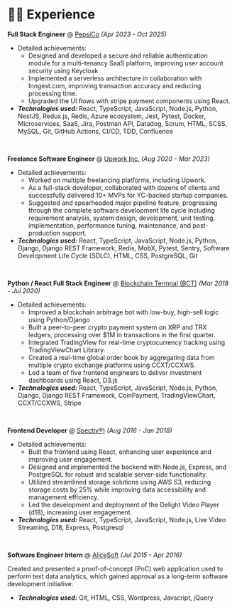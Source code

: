 # 👨‍💻 Experience

**Full Stack Engineer** @ [PepsiCo](https://pepsico.com/) _(Apr 2023 - Oct 2025)_

- Detailed achievements:
  - Designed and developed a secure and reliable authentication module for a multi-tenancy SaaS platform, improving user account security using Keycloak
  - Implemented a serverless architecture in collaboration with Inngest.com, improving transaction accuracy and reducing processing time.
  - Upgraded the UI flows with stripe payment components using React.
- _**Technologies used:**_ React, TypeScript, JavaScript, Node.js, Python, NestJS, Redux.js, Redis, Azure ecosystem, Jest, Pytest, Docker, Microservices, SaaS, Jira, Postman API, Datadog, Scrum, HTML, SCSS, MySQL, Git, GitHub Actions, CI/CD, TDD, Confluence

&nbsp;

**Freelance Software Engineer** @ [Upwork Inc.](https://upwork.com/) _(Aug 2020 - Mar 2023)_

- Detailed achievements:
  - Worked on multiple freelancing platforms, including Upwork.
  - As a full-stack developer, collaborated with dozens of clients and successfully delivered 10+ MVPs for YC-backed startup companies.
  - Suggested and spearheaded major pipeline feature, progressing through the complete software development life cycle including requirement analysis, system design, development, unit testing, implementation, performance tuning, maintenance, and post-production support.
- _**Technologies used:**_ React, TypeScript, JavaScript, Node.js, Python, Django, Django REST Framework, Redis, MobX, Pytest, Sentry, Software Development Life Cycle (SDLC), HTML, CSS, PostgreSQL, Git

&nbsp;

**Python / React Full Stack Engineer** @ [Blockchain Termnal (BCT)](https://bct.io/) _(Mar 2018 - Jul 2020)_

- Detailed achievements:
  - Improved a blockchain arbitrage bot with low-buy, high-sell logic using Python/Django
  - Built a peer-to-peer crypto payment system on XRP and TRX ledgers, processing over $1M in transactions in the first quarter.
  - Integrated TradingView for real-time cryptocurrency tracking using TradingViewChart Library.
  - Created a real-time global order book by aggregating data from multiple crypto exchange platforms using CCXT/CCXWS.
  - Led a team of five frontend engineers to deliver investment dashboards using React, D3.js
- _**Technologies used:**_ React, TypeScript, JavaScript, Node.js, Python, Django, Django REST Framework, CoinPayment, TradingViewChart, CCXT/CCXWS, Stripe

&nbsp;

**Frontend Developer** @ [Spectiv®)](https://spectivvr.tv/) _(Aug 2016 - Jan 2018)_

- Detailed achievements:
  - Built the frontend using React, enhancing user experience and improving user engagement.
  - Designed and implemented the backend with Node.js, Express, and PostgreSQL for robust and scalable server-side functionality.
  - Utilized streamlined storage solutions using AWS S3, reducing storage costs by 25% while improving data accessibility and management efficiency.
  - Led the development and deployment of the Delight Video Player (d18), increasing user engagement.
- _**Technologies used:**_ React, TypeScript, JavaScript, Node.js, Live Video Streaming, D18, Express, Postgresql

&nbsp;

**Software Engineer Intern** @ [AliceSoft](http://www.alicesoft.com/) _(Jul 2015 - Apr 2016)_

Created and presented a proof-of-concept (PoC) web application used to perform text data analytics, which gained approval as a long-term software development initiative.

- _**Technologies used:**_ Git, HTML, CSS, Wordpress, Javscript, jQuery
